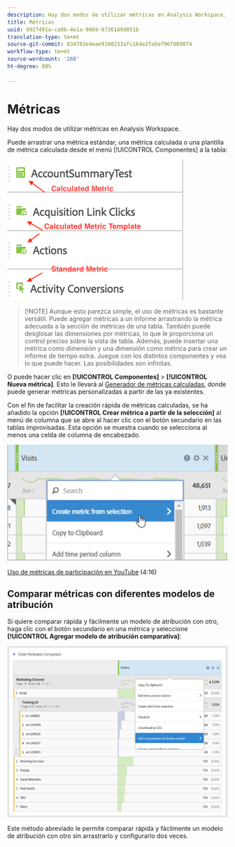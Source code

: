 ```yaml
---
description: Hay dos modos de utilizar métricas en Analysis Workspace.
title: Métricas
uuid: 9927491a-ca0b-4e1a-9069-8736149d051b
translation-type: tm+mt
source-git-commit: 834783e4eae9100233afc164e2fabef96f089874
workflow-type: tm+mt
source-wordcount: '268'
ht-degree: 88%

---
```



# Métricas

Hay dos modos de utilizar métricas en Analysis Workspace.

Puede arrastrar una métrica estándar, una métrica calculada o una plantilla de métrica calculada desde el menú [!UICONTROL Componentes] a la tabla:

![](assets/metrics_icons.png)

>[!NOTE] Aunque esto parezca simple, el uso de métricas es bastante versátil. Puede agregar métricas a un informe arrastrando la métrica adecuada a la sección de métricas de una tabla. También puede desglosar las dimensiones por métricas, lo que le proporciona un control preciso sobre la vista de tabla. Además, puede insertar una métrica como dimensión y una dimensión como métrica para crear un informe de tiempo extra. Juegue con los distintos componentes y vea lo que puede hacer. Las posibilidades son infinitas.

O puede hacer clic en **[!UICONTROL Componentes]** > **[!UICONTROL Nueva métrica]**. Esto le llevará al [Generador de métricas calculadas](https://docs.adobe.com/content/help/es-ES/analytics/components/calculated-metrics/cm-overview.html), donde puede generar métricas personalizadas a partir de las ya existentes.

Con el fin de facilitar la creación rápida de métricas calculadas, se ha añadido la opción **[!UICONTROL Crear métrica a partir de la selección]** al menú de columna que se abre al hacer clic con el botón secundario en las tablas improvisadas. Esta opción se muestra cuando se selecciona al menos una celda de columna de encabezado.

![](assets/calc_metrics.png)

[Uso de métricas de participación en YouTube](https://www.youtube.com/watch?v=ngmJHcg65o8&amp;list=PL2tCx83mn7GuNnQdYGOtlyCu0V5mEZ8sS&amp;index=32) (4:16)

## Comparar métricas con diferentes modelos de atribución

Si quiere comparar rápida y fácilmente un modelo de atribución con otro, haga clic con el botón secundario en una métrica y seleccione **[!UICONTROL Agregar modelo de atribución comparativa]**:

![Comparar atribución](assets/compare-attribution.png)

Este método abreviado le permite comparar rápida y fácilmente un modelo de atribución con otro sin arrastrarlo y configurarlo dos veces.
